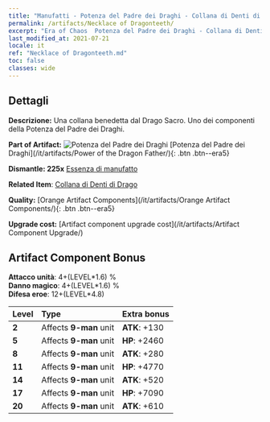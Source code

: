 ```yaml
---
title: "Manufatti - Potenza del Padre dei Draghi - Collana di Denti di Drago"
permalink: /artifacts/Necklace of Dragonteeth/
excerpt: "Era of Chaos  Potenza del Padre dei Draghi - Collana di Denti di Drago. Una collana benedetta dal Drago Sacro. Uno dei componenti della Potenza del Padre dei Draghi."
last_modified_at: 2021-07-21
locale: it
ref: "Necklace of Dragonteeth.md"
toc: false
classes: wide
---
```




## Dettagli

 **Descrizione:** Una collana benedetta dal Drago Sacro. Uno dei componenti della Potenza del Padre dei Draghi.

 **Part of Artifact:** ![Potenza del Padre dei Draghi](/images/t/icon_artifact_40.png) [Potenza del Padre dei Draghi](/it/artifacts/Power of the Dragon Father/){: .btn .btn--era5}

 **Dismantle: 225x** [Essenza di manufatto](/ItemsIT/con_905/)

 **Related Item**: [Collana di Denti di Drago](/ItemsIT/art_149/)

 **Quality:** [Orange Artifact Components](/it/artifacts/Orange Artifact Components/){: .btn .btn--era5}

 **Upgrade cost:** [Artifact component upgrade cost](/it/artifacts/Artifact Component Upgrade/)

## Artifact Component Bonus

  **Attacco unità**: 4+(LEVEL\*1.6) %<br/>**Danno magico**: 4+(LEVEL\*1.6) %<br/>**Difesa eroe**: 12+(LEVEL\*4.8)

  |  Level  | Type |    Extra bonus  | 
  |:--------|:-----|:----------------| 
  | **2** | Affects **9-man** unit | **ATK**: +130 | 
  | **5** | Affects **9-man** unit | **HP**: +2460 | 
  | **8** | Affects **9-man** unit | **ATK**: +280 | 
  | **11** | Affects **9-man** unit | **HP**: +4770 | 
  | **14** | Affects **9-man** unit | **ATK**: +520 | 
  | **17** | Affects **9-man** unit | **HP**: +7090 | 
  | **20** | Affects **9-man** unit | **ATK**: +610 | 
